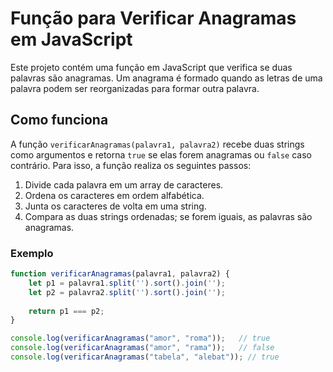 # Função para Verificar Anagramas em JavaScript

Este projeto contém uma função em JavaScript que verifica se duas palavras são anagramas. Um anagrama é formado quando as letras de uma palavra podem ser reorganizadas para formar outra palavra.

## Como funciona

A função `verificarAnagramas(palavra1, palavra2)` recebe duas strings como argumentos e retorna `true` se elas forem anagramas ou `false` caso contrário. Para isso, a função realiza os seguintes passos:

1. Divide cada palavra em um array de caracteres.
2. Ordena os caracteres em ordem alfabética.
3. Junta os caracteres de volta em uma string.
4. Compara as duas strings ordenadas; se forem iguais, as palavras são anagramas.

### Exemplo

```javascript
function verificarAnagramas(palavra1, palavra2) {
    let p1 = palavra1.split('').sort().join('');
    let p2 = palavra2.split('').sort().join('');
  
    return p1 === p2;
}

console.log(verificarAnagramas("amor", "roma"));   // true
console.log(verificarAnagramas("amor", "rama"));   // false
console.log(verificarAnagramas("tabela", "alebat")); // true
